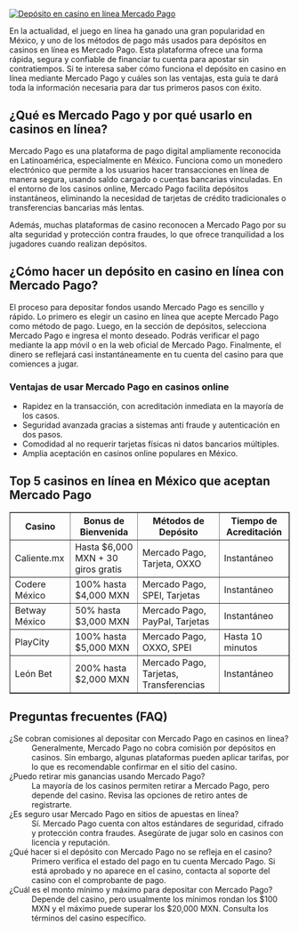 [![Depósito en casino en línea Mercado Pago](https://123-caf.pages.dev/gitsignup.png)](https://vrmoo.ru/Bt82HjjY)

<p>En la actualidad, el juego en línea ha ganado una gran popularidad en México, y uno de los métodos de pago más usados para depósitos en casinos en línea es Mercado Pago. Esta plataforma ofrece una forma rápida, segura y confiable de financiar tu cuenta para apostar sin contratiempos. Si te interesa saber cómo funciona el depósito en casino en línea mediante Mercado Pago y cuáles son las ventajas, esta guía te dará toda la información necesaria para dar tus primeros pasos con éxito.</p>  <h2>¿Qué es Mercado Pago y por qué usarlo en casinos en línea?</h2> <p>Mercado Pago es una plataforma de pago digital ampliamente reconocida en Latinoamérica, especialmente en México. Funciona como un monedero electrónico que permite a los usuarios hacer transacciones en línea de manera segura, usando saldo cargado o cuentas bancarias vinculadas. En el entorno de los casinos online, Mercado Pago facilita depósitos instantáneos, eliminando la necesidad de tarjetas de crédito tradicionales o transferencias bancarias más lentas.</p> <p>Además, muchas plataformas de casino reconocen a Mercado Pago por su alta seguridad y protección contra fraudes, lo que ofrece tranquilidad a los jugadores cuando realizan depósitos.</p>  <h2>¿Cómo hacer un depósito en casino en línea con Mercado Pago?</h2> <p>El proceso para depositar fondos usando Mercado Pago es sencillo y rápido. Lo primero es elegir un casino en línea que acepte Mercado Pago como método de pago. Luego, en la sección de depósitos, selecciona Mercado Pago e ingresa el monto deseado. Podrás verificar el pago mediante la app móvil o en la web oficial de Mercado Pago. Finalmente, el dinero se reflejará casi instantáneamente en tu cuenta del casino para que comiences a jugar.</p>  <h3>Ventajas de usar Mercado Pago en casinos online</h3> <ul>   <li>Rapidez en la transacción, con acreditación inmediata en la mayoría de los casos.</li>   <li>Seguridad avanzada gracias a sistemas anti fraude y autenticación en dos pasos.</li>   <li>Comodidad al no requerir tarjetas físicas ni datos bancarios múltiples.</li>   <li>Amplia aceptación en casinos online populares en México.</li> </ul>  <h2>Top 5 casinos en línea en México que aceptan Mercado Pago</h2> <table border="1" cellpadding="5" cellspacing="0">   <thead>     <tr>       <th>Casino</th>       <th>Bonus de Bienvenida</th>       <th>Métodos de Depósito</th>       <th>Tiempo de Acreditación</th>     </tr>   </thead>   <tbody>     <tr>       <td>Caliente.mx</td>       <td>Hasta $6,000 MXN + 30 giros gratis</td>       <td>Mercado Pago, Tarjeta, OXXO</td>       <td>Instantáneo</td>     </tr>     <tr>       <td>Codere México</td>       <td>100% hasta $4,000 MXN</td>       <td>Mercado Pago, SPEI, Tarjetas</td>       <td>Instantáneo</td>     </tr>     <tr>       <td>Betway México</td>       <td>50% hasta $3,000 MXN</td>       <td>Mercado Pago, PayPal, Tarjetas</td>       <td>Instantáneo</td>     </tr>     <tr>       <td>PlayCity</td>       <td>100% hasta $5,000 MXN</td>       <td>Mercado Pago, OXXO, SPEI</td>       <td>Hasta 10 minutos</td>     </tr>     <tr>       <td>León Bet</td>       <td>200% hasta $2,000 MXN</td>       <td>Mercado Pago, Tarjetas, Transferencias</td>       <td>Instantáneo</td>     </tr>   </tbody> </table>  <h2>Preguntas frecuentes (FAQ)</h2> <dl>   <dt>¿Se cobran comisiones al depositar con Mercado Pago en casinos en línea?</dt>   <dd>Generalmente, Mercado Pago no cobra comisión por depósitos en casinos. Sin embargo, algunas plataformas pueden aplicar tarifas, por lo que es recomendable confirmar en el sitio del casino.</dd>    <dt>¿Puedo retirar mis ganancias usando Mercado Pago?</dt>   <dd>La mayoría de los casinos permiten retirar a Mercado Pago, pero depende del casino. Revisa las opciones de retiro antes de registrarte.</dd>    <dt>¿Es seguro usar Mercado Pago en sitios de apuestas en línea?</dt>   <dd>Sí. Mercado Pago cuenta con altos estándares de seguridad, cifrado y protección contra fraudes. Asegúrate de jugar solo en casinos con licencia y reputación.</dd>    <dt>¿Qué hacer si el depósito con Mercado Pago no se refleja en el casino?</dt>   <dd>Primero verifica el estado del pago en tu cuenta Mercado Pago. Si está aprobado y no aparece en el casino, contacta al soporte del casino con el comprobante de pago.</dd>    <dt>¿Cuál es el monto mínimo y máximo para depositar con Mercado Pago?</dt>   <dd>Depende del casino, pero usualmente los mínimos rondan los $100 MXN y el máximo puede superar los $20,000 MXN. Consulta los términos del casino específico.</dd> </dl>